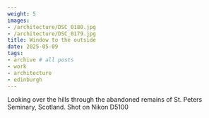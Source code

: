 ```yaml
---
weight: 5
images:
- /architecture/DSC_0180.jpg
- /architecture/DSC_0179.jpg
title: Window to the outside
date: 2025-05-09
tags:
- archive # all posts
- work
- architecture
- edinburgh
---
```


Looking over the hills through the abandoned remains of St. Peters Seminary, Scotland. Shot on Nikon D5100